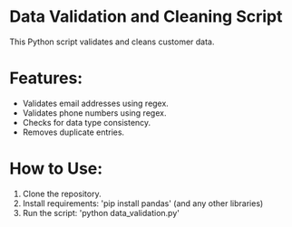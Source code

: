 # Data Validation and Cleaning Script

This Python script validates and cleans customer data.

# Features:

*   Validates email addresses using regex.
*   Validates phone numbers using regex.
*   Checks for data type consistency.
*   Removes duplicate entries.
  
# How to Use:

1.  Clone the repository.
2.  Install requirements: 'pip install pandas' (and any other libraries)
3.  Run the script: 'python data_validation.py'

